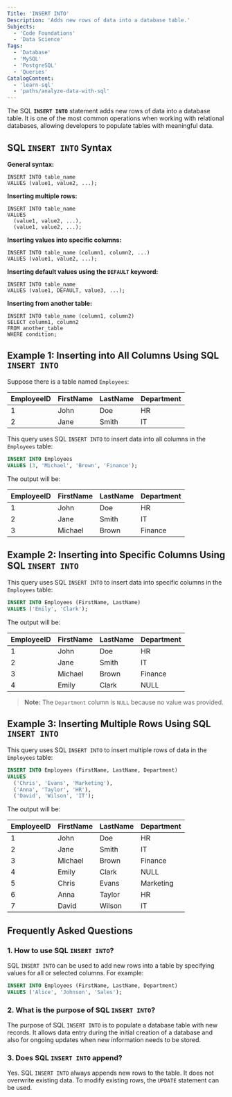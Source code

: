 ```yaml
---
Title: 'INSERT INTO'
Description: 'Adds new rows of data into a database table.'
Subjects:
  - 'Code Foundations'
  - 'Data Science'
Tags:
  - 'Database'
  - 'MySQL'
  - 'PostgreSQL'
  - 'Queries'
CatalogContent:
  - 'learn-sql'
  - 'paths/analyze-data-with-sql'
---
```


The SQL **`INSERT INTO`** statement adds new rows of data into a database table. It is one of the most common operations when working with relational databases, allowing developers to populate tables with meaningful data.

## SQL `INSERT INTO` Syntax

**General syntax:**

```pseudo
INSERT INTO table_name
VALUES (value1, value2, ...);
```

**Inserting multiple rows:**

```pseudo
INSERT INTO table_name
VALUES
  (value1, value2, ...),
  (value1, value2, ...);
```

**Inserting values into specific columns:**

```pseudo
INSERT INTO table_name (column1, column2, ...)
VALUES (value1, value2, ...);
```

**Inserting default values using the `DEFAULT` keyword:**

```pseudo
INSERT INTO table_name
VALUES (value1, DEFAULT, value3, ...);
```

**Inserting from another table:**

```pseudo
INSERT INTO table_name (column1, column2)
SELECT column1, column2
FROM another_table
WHERE condition;
```

## Example 1: Inserting into All Columns Using SQL `INSERT INTO`

Suppose there is a table named `Employees`:

| EmployeeID | FirstName | LastName | Department |
| ---------- | --------- | -------- | ---------- |
| 1          | John      | Doe      | HR         |
| 2          | Jane      | Smith    | IT         |

This query uses SQL `INSERT INTO` to insert data into all columns in the `Employees` table:

```sql
INSERT INTO Employees
VALUES (3, 'Michael', 'Brown', 'Finance');
```

The output will be:

| EmployeeID | FirstName | LastName | Department |
| ---------- | --------- | -------- | ---------- |
| 1          | John      | Doe      | HR         |
| 2          | Jane      | Smith    | IT         |
| 3          | Michael   | Brown    | Finance    |

## Example 2: Inserting into Specific Columns Using SQL `INSERT INTO`

This query uses SQL `INSERT INTO` to insert data into specific columns in the `Employees` table:

```sql
INSERT INTO Employees (FirstName, LastName)
VALUES ('Emily', 'Clark');
```

The output will be:

| EmployeeID | FirstName | LastName | Department |
| ---------- | --------- | -------- | ---------- |
| 1          | John      | Doe      | HR         |
| 2          | Jane      | Smith    | IT         |
| 3          | Michael   | Brown    | Finance    |
| 4          | Emily     | Clark    | NULL       |

> **Note:** The `Department` column is `NULL` because no value was provided.

## Example 3: Inserting Multiple Rows Using SQL `INSERT INTO`

This query uses SQL `INSERT INTO` to insert multiple rows of data in the `Employees` table:

```sql
INSERT INTO Employees (FirstName, LastName, Department)
VALUES
  ('Chris', 'Evans', 'Marketing'),
  ('Anna', 'Taylor', 'HR'),
  ('David', 'Wilson', 'IT');
```

The output will be:

| EmployeeID | FirstName | LastName | Department |
| ---------- | --------- | -------- | ---------- |
| 1          | John      | Doe      | HR         |
| 2          | Jane      | Smith    | IT         |
| 3          | Michael   | Brown    | Finance    |
| 4          | Emily     | Clark    | NULL       |
| 5          | Chris     | Evans    | Marketing  |
| 6          | Anna      | Taylor   | HR         |
| 7          | David     | Wilson   | IT         |

## Frequently Asked Questions

### 1. How to use SQL `INSERT INTO`?

SQL `INSERT INTO` can be used to add new rows into a table by specifying values for all or selected columns. For example:

```sql
INSERT INTO Employees (FirstName, LastName, Department)
VALUES ('Alice', 'Johnson', 'Sales');
```

### 2. What is the purpose of SQL `INSERT INTO`?

The purpose of SQL `INSERT INTO` is to populate a database table with new records. It allows data entry during the initial creation of a database and also for ongoing updates when new information needs to be stored.

### 3. Does SQL `INSERT INTO` append?

Yes. SQL `INSERT INTO` always appends new rows to the table. It does not overwrite existing data. To modify existing rows, the `UPDATE` statement can be used.
